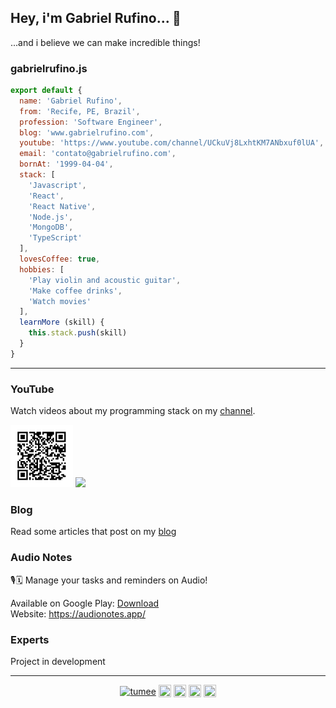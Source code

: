 ## Hey, i'm Gabriel Rufino... 👋

...and i believe we can make incredible things!

### gabrielrufino.js

```js
export default {
  name: 'Gabriel Rufino',
  from: 'Recife, PE, Brazil',
  profession: 'Software Engineer',
  blog: 'www.gabrielrufino.com',
  youtube: 'https://www.youtube.com/channel/UCkuVj8LxhtKM7ANbxuf0lUA',
  email: 'contato@gabrielrufino.com',
  bornAt: '1999-04-04',
  stack: [
    'Javascript',
    'React',
    'React Native',
    'Node.js',
    'MongoDB',
    'TypeScript'
  ],
  lovesCoffee: true,
  hobbies: [
    'Play violin and acoustic guitar',
    'Make coffee drinks',
    'Watch movies'
  ],
  learnMore (skill) {
    this.stack.push(skill)
  }
}
```

---

### YouTube

Watch videos about my programming stack on my [channel](https://www.youtube.com/channel/UCkuVj8LxhtKM7ANbxuf0lUA).

<div>
  <img src="./youtube.png" height="100" />
  <a href="https://www.youtube.com/channel/UCkuVj8LxhtKM7ANbxuf0lUA" target="_blank"><img src="https://cdn.jsdelivr.net/npm/simple-icons@3.0.1/icons/youtube.svg" height="100" /></a>
</div>

### Blog

Read some articles that post on my [blog](http://www.gabrielrufino.com)

### Audio Notes

🎙🗓 Manage your tasks and reminders on Audio!

Available on Google Play: [Download](https://play.google.com/store/apps/details?id=com.audionotes) <br />
Website: https://audionotes.app/

### Experts

Project in development

---

<p align="center">
  <a href="https://dev.to/gabrielrufino" target="_blank"><img align="center" src="https://cdn.jsdelivr.net/npm/simple-icons@3.0.1/icons/dev-dot-to.svg" alt="tumee" height="20" width="20" /></a>
  <a href="https://www.linkedin.com/in/gabrielrufinoo" target="_blank"><img align="center" src="https://cdn.jsdelivr.net/npm/simple-icons@3.0.1/icons/linkedin.svg" height="20" width="20" /></a>
  <a href="https://www.instagram.com/gabrielrufinoo" target="_blank"><img align="center" src="https://cdn.jsdelivr.net/npm/simple-icons@3.0.1/icons/instagram.svg" height="20" width="20" /></a>
  <a href="https://www.youtube.com/channel/UCkuVj8LxhtKM7ANbxuf0lUA" target="_blank"><img align="center" src="https://cdn.jsdelivr.net/npm/simple-icons@3.0.1/icons/youtube.svg" height="20" width="20" /></a>
  <a href="https://t.me/gabrielrufino" target="_blank"><img align="center" src="https://cdn.jsdelivr.net/npm/simple-icons@3.0.1/icons/telegram.svg" height="20" width="20" /></a>
</p>
